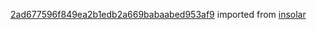 [2ad677596f849ea2b1edb2a669babaabed953af9](https://github.com/insolar/insolar/commit/2ad677596f849ea2b1edb2a669babaabed953af9) imported from [insolar](https://github.com/insolar/insolar)
